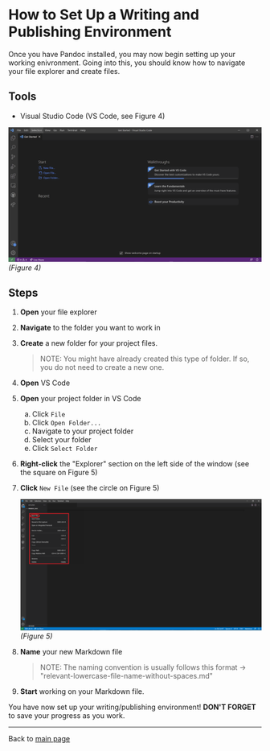 # How to Set Up a Writing and Publishing Environment

Once you have Pandoc installed, you may now begin setting up your working enivronment. Going into this, you should know how to navigate your file explorer and create files.

## Tools

* Visual Studio Code (VS Code, see Figure 4)
  
![Picture of VS Code](images/photo10.png)
    *(Figure 4)*

## Steps

1. **Open** your file explorer
2. **Navigate** to the folder you want to work in
3. **Create** a new folder for your project files.

    > NOTE: You might have already created this type of folder. If so, you do not need to create a new one.
4. **Open** VS Code
5. **Open** your project folder in VS Code

    <ol type = "a">
    <li>Click <code>File</code></li>
    <li>Click <code>Open Folder...</code></li>
    <li>Navigate to your project folder</li>
    <li>Select your folder</li>
    <li>Click <code>Select Folder</code></li>
    </ol>
6. **Right-click** the "Explorer" section on the left side of the window (see the square on Figure 5)
7. **Click** `New File` (see the circle on Figure 5)

    ![Right Click Area](images/photo11.png)
        *(Figure 5)*
8. **Name** your new Markdown file

    > NOTE: The naming convention is usually follows this format -> "relevant-lowercase-file-name-without-spaces.md"
9. **Start** working on your Markdown file.

You have now set up your writing/publishing environment! **DON'T FORGET** to save your progress as you work.

_________

Back to [main page](index.md)

